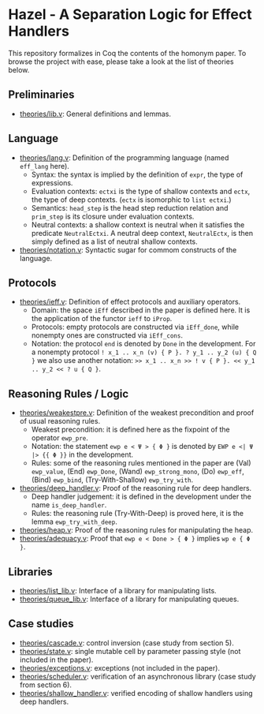 # Hazel - A Separation Logic for Effect Handlers

This repository formalizes in Coq the contents of the homonym paper. To browse
the project with ease, please take a look at the list of theories below.

## Preliminaries

 - [theories/lib.v](theories/lib.v): General definitions and lemmas.

## Language

 - [theories/lang.v](theories/lang.v): Definition of the programming language
   (named `eff_lang` here).
   + Syntax: the syntax is implied by the definition of `expr`, the type of
     expressions.
   + Evaluation contexts: `ectxi` is the type of shallow contexts and `ectx`,
     the type of deep contexts. (`ectx` is isomorphic to `list ectxi`.)
   + Semantics: `head_step` is the head step reduction relation and `prim_step`
     is its closure under evaluation contexts.
   + Neutral contexts: a shallow context is neutral when it satisfies the
     predicate `NeutralEctxi`. A neutral deep context, `NeutralEctx`, is then
     simply defined as a list of neutral shallow contexts.
 - [theories/notation.v](theories/notation.v): Syntactic sugar for commom
   constructs of the language.

## Protocols

 - [theories/ieff.v](theories/ieff.v): Definition of effect protocols and
   auxiliary operators.
   + Domain: the space `iEff` described in the paper is defined here. It is the
     application of the functor `ieff` to `iProp`.
   + Protocols: empty protocols are constructed via `iEff_done`, while nonempty
     ones are constructed via `iEff_cons`.
   + Notation: the protocol `end` is denoted by `Done` in the development. For a
     nonempty protocol
       `! x_1 .. x_n (v) { P }. ? y_1 .. y_2 (u) { Q }`
     we also use another notation:
       `>> x_1 .. x_n >> ! v { P }. << y_1 .. y_2 << ? u { Q }`.

## Reasoning Rules / Logic

 - [theories/weakestpre.v](theories/weakestpre.v): Definition of the weakest
   precondition and proof of usual reasoning rules.
   + Weakest precondition: it is defined here as the fixpoint of the operator
     `ewp_pre`.
   + Notation: the statement `ewp e < Ψ > { Φ }` is denoted by
     `EWP e <| Ψ |> {{ Φ }}` in the development.
   + Rules: some of the reasoning rules mentioned in the paper are (Val)
    `ewp_value`, (End) `ewp_Done`, (Wand) `ewp_strong_mono`, (Do) `ewp_eff`,
    (Bind) `ewp_bind`, (Try-With-Shallow) `ewp_try_with`.
 - [theories/deep_handler.v](theories/deep_handler.v): Proof of the reasoning
   rule for deep handlers.
   + Deep handler judgement: it is defined in the development under the name
     `is_deep_handler`.
   + Rules: the reasoning rule (Try-With-Deep) is proved here, it is the lemma
     `ewp_try_with_deep`.
 - [theories/heap.v](theories/heap.v): Proof of the reasoning rules for
   manipulating the heap.
 - [theories/adequacy.v](theories/adequacy.v): Proof that `ewp e < Done > { Φ }`
   implies `wp e { Φ }`.

## Libraries

 - [theories/list_lib.v](theories/list_lib.v): Interface of a library for
   manipulating lists.
 - [theories/queue_lib.v](theories/queue_lib.v): Interface of a library for
    manipulating queues.

## Case studies

 - [theories/cascade.v](theories/cascade.v): control inversion (case study from
    section 5).
 - [theories/state.v](theories/state.v): single mutable cell by parameter
   passing style (not included in the paper).
 - [theories/exceptions.v](theories/exceptions.v): exceptions (not included in
   the paper).
 - [theories/scheduler.v](theories/scheduler.v): verification of an asynchronous
   library (case study from section 6).
 - [theories/shallow_handler.v](theories/shallow_handler.v): verified encoding
   of shallow handlers using deep handlers.

